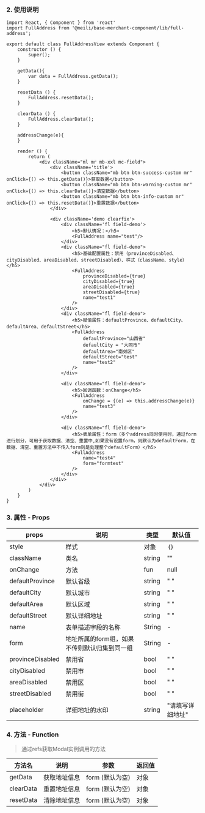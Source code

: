 ### 2. 使用说明

```
import React, { Component } from 'react'
import FullAddress from '@meili/base-merchant-component/lib/full-address';

export default class FullAddressView extends Component {
    constructor () {
        super();
    }

    getData(){
        var data = FullAddress.getData();
    }

    resetData () {
        FullAddress.resetData();
    }

    clearData () {
        FullAddress.clearData();
    }

    addressChange(e){
    }

    render () {
        return (
            <div className="ml mr mb-xxl mc-field">
                <div className='title'>
                    <button className="mb btn btn-success-custom mr" onClick={() => this.getData()}>获取数据</button>
                    <button className="mb btn btn-warning-custom mr" onClick={() => this.clearData()}>清空数据</button>
                    <button className="mb btn btn-info-custom mr" onClick={() => this.resetData()}>重置数据</button>
                </div>

                <div className='demo clearfix'>
                    <div className='fl field-demo'>
                        <h5>默认情况：</h5>
                        <FullAddress name="test"/>
                    </div>
                    <div className="fl field-demo">
                        <h5>基础配置属性：禁用（provinceDisabled、cityDisabled、areaDisabled、streetDisabled）、样式（className、style）</h5>
                        <FullAddress 
                            provinceDisabled={true}
                            cityDisabled={true}
                            areaDisabled={true}
                            streetDisabled={true}
                            name="test1"
                        />
                    </div>
                    <div className="fl field-demo">
                        <h5>赋值属性：defaultProvince、defaultCity、defaultArea、defaultStreet</h5>
                        <FullAddress 
                            defaultProvince="山西省" 
                            defaultCity = "大同市"
                            defaultArea="南郊区"
                            defaultStreet="test"
                            name="test2"
                        />
                    </div>

                    <div className="fl field-demo">
                        <h5>回调函数：onChange</h5>
                        <FullAddress
                            onChange = {(e) => this.addressChange(e)}
                            name="test3"
                        />
                    </div>

                    <div className="fl field-demo">
                        <h5>表单属性：form（多个address同时使用时，通过form进行划分，可用于获取数据、清空、重置中,如果没有设置form，则默认为defaultForm，在数据、清空、重置方法中不传入form则是处理整个defaultForm）</h5>
                        <FullAddress 
                            name="test4"
                            form="formtest"
                        />
                    </div>
                </div>
            </div>
        )
    }
}

```
	
### 3. 属性 - Props

| props        | 说明           | 类型         |   默认值       |
| ------------ | ------------- | ------------ | ------------  |
| style        | 样式           | 对象       | ｛｝         |
| className     | 类名       | string       | ""    |
| onChange     | 方法 | fun | null   |
| defaultProvince     | 默认省级 | string | " "   |
| defaultCity     | 默认城市 | string | " "   |
| defaultArea     | 默认区域 | string | " "   |
| defaultStreet     | 默认详细地址 | string | " "   |
| name | 表单描述字段的名称 | String  | - |
| form | 地址所属的form组，如果不传则默认归集到同一组 | String   | - |
| provinceDisabled     | 禁用省 | bool | " "   |
| cityDisabled     | 禁用市 | bool | " "   |
| areaDisabled     | 禁用区 | bool | " "   |
| streetDisabled     | 禁用街 | bool | " "   |
| placeholder     | 详细地址的水印 | string | "请填写详细地址"   |


### 4. 方法 - Function

> 通过refs获取Modal实例调用的方法

| 方法名        |   说明    | 参数          | 返回值         |
| ------------ | ------------- | ------------- | ------------ |
| getData    |   获取地址信息    | form (默认为空)          | 对象       |
| clearData    |   重置地址信息    | form  (默认为空)            | 对象       |
| resetData    |   清除地址信息    | form  (默认为空)            | 对象       |